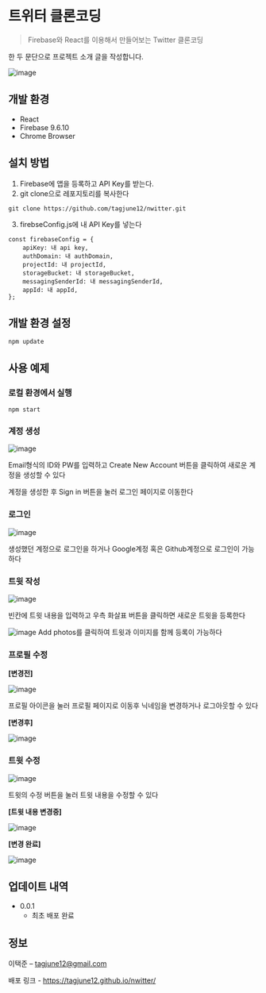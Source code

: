 # 트위터 클론코딩
> Firebase와 React를 이용해서 만들어보는 Twitter 클론코딩

한 두 문단으로 프로젝트 소개 글을 작성합니다.

![image](https://user-images.githubusercontent.com/54172578/163839095-a4b4fa42-39a1-417c-8cb5-51d05d6bf5ce.png)


## 개발 환경
+ React
+ Firebase 9.6.10
+ Chrome Browser

## 설치 방법

1. Firebase에 앱을 등록하고 API Key를 받는다.
2. git clone으로 레포지토리를 복사한다
```
git clone https://github.com/tagjune12/nwitter.git
```
3. firebseConfig.js에 내 API Key를 넣는다
```
const firebaseConfig = {
    apiKey: 내 api key,
    authDomain: 내 authDomain,
    projectId: 내 projectId,
    storageBucket: 내 storageBucket,
    messagingSenderId: 내 messagingSenderId,
    appId: 내 appId,
};
```

## 개발 환경 설정

```
npm update
```

## 사용 예제

### 로컬 환경에서 실행
```
npm start
```

### 계정 생성

![image](https://user-images.githubusercontent.com/54172578/163839696-3532eaf1-0b55-428b-b413-b0e39c55b331.png)

Email형식의 ID와 PW를 입력하고 Create New Account 버튼을 클릭하여 새로운 계정을 생성할 수 있다

계정을 생성한 후 Sign in 버튼을 눌러 로그인 페이지로 이동한다

### 로그인
![image](https://user-images.githubusercontent.com/54172578/163839862-3aff9869-5ec1-476f-9432-2f402de11d7a.png)

생성했던 계정으로 로그인을 하거나 Google계정 혹은 Github계정으로 로그인이 가능하다


### 트윗 작성
![image](https://user-images.githubusercontent.com/54172578/163837976-79bfbc68-8513-41a3-a0a9-2d0dbbe19933.png)

빈칸에 트윗 내용을 입력하고 우측 화살표 버튼을 클릭하면 새로운 트윗을 등록한다

![image](https://user-images.githubusercontent.com/54172578/163838323-1ab701a9-2437-4605-bfdb-25b27fb5c40a.png)
Add photos를 클릭하여 트윗과 이미지를 함께 등록이 가능하다


### 프로필 수정

**[변경전]**

![image](https://user-images.githubusercontent.com/54172578/163838724-b5f8da48-c5c3-438f-9d95-bd37692b0f39.png)

프로필 아이콘을 눌러 프로필 페이지로 이동후 닉네임을 변경하거나 로그아웃할 수 있다

**[변경후]**

![image](https://user-images.githubusercontent.com/54172578/163838854-63dd8031-efa1-4a3c-aef8-16db685e2926.png)

### 트윗 수정
![image](https://user-images.githubusercontent.com/54172578/163839389-310e848c-7d33-49a5-b23b-3c2e8119fd40.png)

트윗의 수정 버튼을 눌러 트윗 내용을 수정할 수 있다

**[트윗 내용 변경중]**

![image](https://user-images.githubusercontent.com/54172578/163839500-f01b1e8e-8411-48bf-bb34-22bc393bb6ac.png)


**[변경 완료]**

![image](https://user-images.githubusercontent.com/54172578/163839541-97936b40-729c-4a6d-96d9-01a351f00295.png)

## 업데이트 내역

* 0.0.1
    * 최초 배포 완료

## 정보

이택준 – tagjune12@gmail.com

배포 링크 - https://tagjune12.github.io/nwitter/
